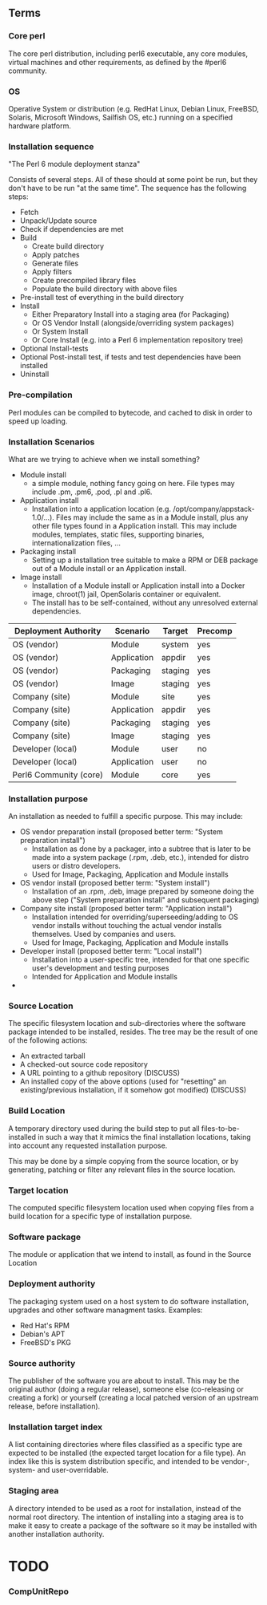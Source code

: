 ## Terms

### Core perl

The core perl distribution, including perl6 executable, any core modules, virtual machines and other requirements, as defined by the #perl6 community.

### OS

Operative System or distribution (e.g. RedHat Linux, Debian Linux, FreeBSD, Solaris, Microsoft Windows, Sailfish OS, etc.) running on a specified hardware platform.

### Installation sequence 

"The Perl 6 module deployment stanza"

Consists of several steps. All of these should at some point be run, but they don't have to be run "at the same time". The sequence has the following steps:

- Fetch
- Unpack/Update source
- Check if dependencies are met
- Build
   - Create build directory
   - Apply patches
   - Generate files
   - Apply filters
   - Create precompiled library files
   - Populate the build directory with above files
- Pre-install test of everything in the build directory
- Install
    - Either Preparatory Install into a staging area (for Packaging)
    - Or OS Vendor Install (alongside/overriding system packages)
    - Or System Install
    - Or Core Install (e.g. into a Perl 6 implementation repository tree)
- Optional Install-tests
- Optional Post-install test, if tests and test dependencies have been installed
- Uninstall

### Pre-compilation

Perl modules can be compiled to bytecode, and cached to disk in order to speed up loading.

### Installation Scenarios

What are we trying to achieve when we install something?

- Module install
    - a simple module, nothing fancy going on here. File types may include .pm, .pm6, .pod, .pl and .pl6.
- Application install
    - Installation into a application location (e.g. /opt/company/appstack-1.0/...).  Files may include the same as in a Module install, plus any other file types found in a Application install. This may include modules, templates, static files, supporting binaries, internationalization files, ...
- Packaging install
    - Setting up a installation tree suitable to make a RPM or DEB package out of a Module install or an Application install.
- Image install
    - Installation of a Module install or Application install into a Docker image, chroot(1) jail, OpenSolaris container or equivalent.
    - The install has to be self-contained, without any unresolved external dependencies.

| Deployment Authority   | Scenario    | Target  | Precomp |
|------------------------|-------------|---------|---------|
| OS (vendor)            | Module      | system  | yes     |
| OS (vendor)            | Application | appdir  | yes     |
| OS (vendor)            | Packaging   | staging | yes     |
| OS (vendor)            | Image       | staging | yes     |
| Company (site)         | Module      | site    | yes     |
| Company (site)         | Application | appdir  | yes     |
| Company (site)         | Packaging   | staging | yes     |
| Company (site)         | Image       | staging | yes     |
| Developer (local)      | Module      | user    | no      |
| Developer (local)      | Application | user    | no      |
| Perl6 Community (core) | Module      | core    | yes     |

### Installation purpose

An installation as needed to fulfill a specific purpose. This may include:

- OS vendor preparation install (proposed better term: "System preparation install")
    - Installation as done by a packager, into a subtree that is later to be made into a system package (.rpm, .deb, etc.), intended for distro users or distro developers.
    - Used for Image, Packaging, Application and Module installs
- OS vendor install (proposed better term: "System install")
    - Installation of an .rpm, .deb, image prepared by someone doing the above step ("System preparation install" and subsequent packaging)
- Company site install (proposed better term: "Application install")
    - Installation intended for overriding/superseeding/adding to OS vendor installs without touching the actual vendor installs themselves. Used by companies and users.
    - Used for Image, Packaging, Application and Module installs
- Developer install (proposed better term: "Local install")
    - Installation into a user-specific tree, intended for that one specific user's development and testing purposes
    - Intended for Application and Module installs
- 

### Source Location

The specific filesystem location and sub-directories where the software package intended to be installed, resides. The tree may be the result of one of the following actions:
- An extracted tarball
- A checked-out source code repository
- A URL pointing to a github repository (DISCUSS)
- An installed copy of the above options (used for "resetting" an existing/previous installation, if it somehow got modified) (DISCUSS)

### Build Location

A temporary directory used during the build step to put all files-to-be-installed in such a way that it mimics the final installation locations, taking into account any requested installation purpose.

This may be done by a simple copying from the source location, or by generating, patching or filter any relevant files in the source location. 

### Target location

The computed specific filesystem location used when copying files from a build location for a specific type of installation purpose.

### Software package

The module or application that we intend to install, as found in the Source Location

### Deployment authority

The packaging system used on a host system to do software installation, upgrades and other software managment tasks. Examples:

- Red Hat's RPM
- Debian's APT
- FreeBSD's PKG

### Source authority

The publisher of the software you are about to install. This may be the original author (doing a regular release), someone else (co-releasing or creating a fork) or yourself (creating a local patched version of an upstream release, before installation).

### Installation target index

A list containing directories where files classified as a specific type are expected to be installed (the expected target location for a file type). An index like this is system distribution specific, and intended to be vendor-, system- and user-overridable.

### Staging area

A directory intended to be used as a root for installation, instead of the normal root directory. The intention of installing into a staging area is to make it easy to create a package of the software so it may be installed with another installation authority.

# TODO

### CompUnitRepo
